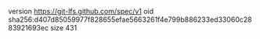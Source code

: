 version https://git-lfs.github.com/spec/v1
oid sha256:d407d85059977f828655efae5663261f4e799b886233ed33060c2883921693ec
size 431
